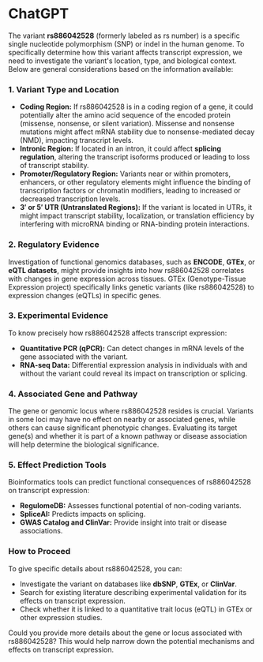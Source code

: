 # ChatGPT

The variant **rs886042528** (formerly labeled as rs number) is a specific single nucleotide polymorphism (SNP) or indel in the human genome. To specifically determine how this variant affects transcript expression, we need to investigate the variant's location, type, and biological context. Below are general considerations based on the information available:

### 1. **Variant Type and Location**
   - **Coding Region:** If rs886042528 is in a coding region of a gene, it could potentially alter the amino acid sequence of the encoded protein (missense, nonsense, or silent variation). Missense and nonsense mutations might affect mRNA stability due to nonsense-mediated decay (NMD), impacting transcript levels.
   - **Intronic Region:** If located in an intron, it could affect **splicing regulation**, altering the transcript isoforms produced or leading to loss of transcript stability.
   - **Promoter/Regulatory Region:** Variants near or within promoters, enhancers, or other regulatory elements might influence the binding of transcription factors or chromatin modifiers, leading to increased or decreased transcription levels.
   - **3′ or 5′ UTR (Untranslated Regions):** If the variant is located in UTRs, it might impact transcript stability, localization, or translation efficiency by interfering with microRNA binding or RNA-binding protein interactions.

### 2. **Regulatory Evidence**
Investigation of functional genomics databases, such as **ENCODE**, **GTEx**, or **eQTL datasets**, might provide insights into how rs886042528 correlates with changes in gene expression across tissues. GTEx (Genotype-Tissue Expression project) specifically links genetic variants (like rs886042528) to expression changes (eQTLs) in specific genes.

### 3. **Experimental Evidence**
To know precisely how rs886042528 affects transcript expression:
   - **Quantitative PCR (qPCR):** Can detect changes in mRNA levels of the gene associated with the variant.
   - **RNA-seq Data:** Differential expression analysis in individuals with and without the variant could reveal its impact on transcription or splicing.

### 4. **Associated Gene and Pathway**
The gene or genomic locus where rs886042528 resides is crucial. Variants in some loci may have no effect on nearby or associated genes, while others can cause significant phenotypic changes. Evaluating its target gene(s) and whether it is part of a known pathway or disease association will help determine the biological significance.

### 5. **Effect Prediction Tools**
Bioinformatics tools can predict functional consequences of rs886042528 on transcript expression:
   - **RegulomeDB:** Assesses functional potential of non-coding variants.
   - **SpliceAI:** Predicts impacts on splicing.
   - **GWAS Catalog and ClinVar:** Provide insight into trait or disease associations.

### How to Proceed
To give specific details about rs886042528, you can:
- Investigate the variant on databases like **dbSNP**, **GTEx**, or **ClinVar**.
- Search for existing literature describing experimental validation for its effects on transcript expression.
- Check whether it is linked to a quantitative trait locus (eQTL) in GTEx or other expression studies.

Could you provide more details about the gene or locus associated with rs886042528? This would help narrow down the potential mechanisms and effects on transcript expression.